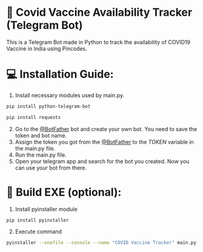 # 💉 Covid Vaccine Availability Tracker (Telegram Bot)
This is a Telegram Bot made in Python to track the availability of COVID19 Vaccine in India using Pincodes.


# 💻 Installation Guide:
1. Install necessary modules used by main.py.
```sh
pip install python-telegram-bot
```
```sh
pip install requests
```
2. Go to the [@BotFather](https://t.me/BotFather) bot and create your own bot. You need to save the token and bot name.
3. Assign the token you got from the [@BotFather](https://t.me/BotFather) to the *TOKEN* variable in the main.py file.
4. Run the main.py file.
5. Open your telegram app and search for the bot you created. Now you can use your bot from there.

# :hammer: Build EXE (optional):
1. Install pyinstaller module
```sh
pip install pyinstaller
```
2. Execute command
```sh
pyinstaller --onefile --console --name "COVID Vaccine Tracker" main.py
```
